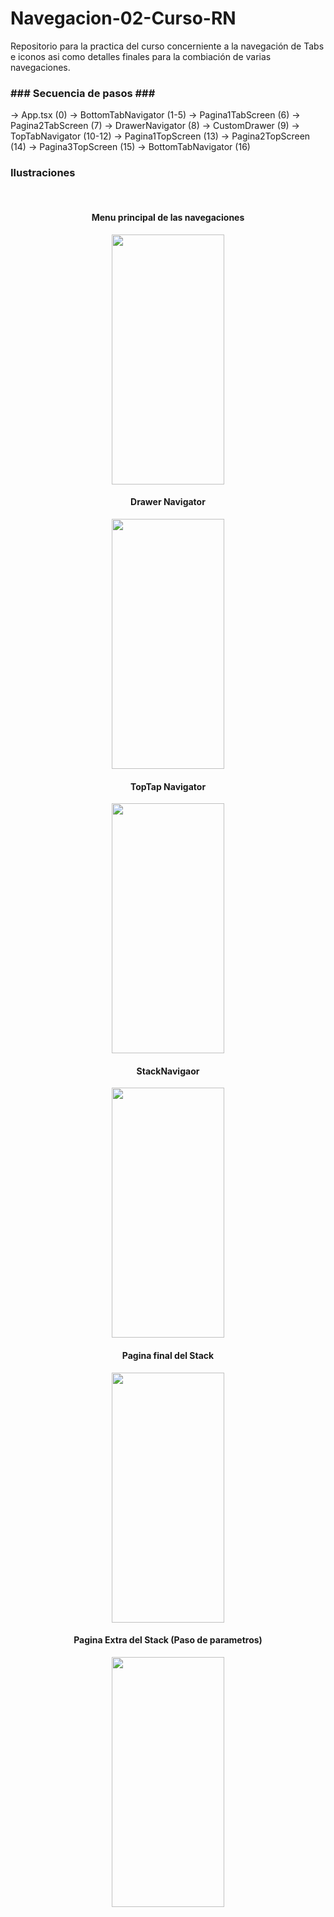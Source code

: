 # Navegacion-02-Curso-RN
Repositorio para la practica del curso concerniente a la navegación de Tabs e iconos asi como detalles finales para la combiación de varias navegaciones.

<h3>### Secuencia de pasos ###</h3>

-> App.tsx (0)
-> BottomTabNavigator (1-5)
-> Pagina1TabScreen (6)
-> Pagina2TabScreen (7)
-> DrawerNavigator (8)
-> CustomDrawer (9)
-> TopTabNavigator (10-12)
-> Pagina1TopScreen (13)
-> Pagina2TopScreen (14)
-> Pagina3TopScreen (15)
-> BottomTabNavigator (16)

<h3>Ilustraciones</h3>
<br />
<h4 align="center"> Menu principal de las navegaciones </h4>
<p align="center"><img src="https://i.postimg.cc/851K1PTJ/a.jpg" width="180" height="400"></p>
<h4 align="center"> Drawer Navigator </h4>
<p align="center"><img src="https://i.postimg.cc/1z07hN11/b.jpg" width="180" height="400"></p>
<h4 align="center"> TopTap Navigator </h4>
<p align="center"><img src="https://i.postimg.cc/rp2ZPNb9/c.jpg" width="180" height="400"></p>
<h4 align="center"> StackNavigaor </h4>
<p align="center"><img src="https://i.postimg.cc/rwrYjPhm/d.jpg" width="180" height="400"></p>
<h4 align="center"> Pagina final del Stack </h4>
<p align="center"><img src="https://i.postimg.cc/D0NBdrLL/g.jpg" width="180" height="400"></p>
<h4 align="center"> Pagina Extra del Stack (Paso de parametros) </h4>
<p align="center"><img src="https://i.postimg.cc/LXNyhKsy/h.jpg" width="180" height="400"></p>